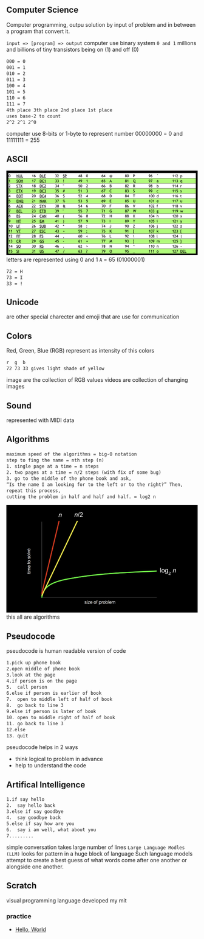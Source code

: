 ## Computer Science
Computer programming, outpu solution by input of problem and in between a program that convert it.

``input => [program] => output``
computer use binary system ``0 and 1``
millions and billions of tiny transistors being on (1) and off (0)
```example how computer counts
000 = 0
001 = 1
010 = 2
011 = 3
100 = 4
101 = 5
110 = 6
111 = 7
4th place 3th place 2nd place 1st place
uses base-2 to count
2^2 2^1 2^0
```
computer use 8-bits or 1-byte to represent number 00000000 = 0 and 11111111 = 255

## ASCII
![](./extra/ascii.png)
letters are represented using 0 and 1
``A`` = 65 (01000001)
```
72 = H
73 = I
33 = !
```

## Unicode
are other special charecter and emoji that are use for communication

## Colors
Red, Green, Blue (RGB)
represent as intensity of this colors
```
r  g  b
72 73 33 gives light shade of yellow
```
image are the collection of RGB values
videos are collection of changing images

## Sound
represented with MIDI data

## Algorithms
```finding single name in phone book
maximum speed of the algorithms = big-O notation
step to fing the name = nth step (n)
1. single page at a time = n steps
2. two pages at a time = n/2 steps (with fix of some bug)
3. go to the middle of the phone book and ask, 
“Is the name I am looking for to the left or to the right?” Then, repeat this process, 
cutting the problem in half and half and half. = log2 n
```
![](./extra/time_vs_size_of_problem.png)
this all are algorithms

## Pseudocode
pseudocode is human readable version of code
```pseudocode of contact book (algorithms)
1.pick up phone book
2.open middle of phone book
3.look at the page
4.if person is on the page
5.  call person
6.else if person is earlier of book
7.  open to middle left of half of book
8.  go back to line 3
9.else if person is later of book
10. open to middle right of half of book
11. go back to line 3
12.else
13. quit
```
pseudocode helps in 2 ways
- think logical to problem in advance
- help to understand the code

## Artifical Intelligence
```sample AI chat bot pseudocode
1.if say hello
2.  say hello back
3.else if say goodbye
4.  say goodbye back
5.else if say how are you
6.  say i am well, what about you
7.........
```
simple conversation takes large number of lines
``Large Language Modles (LLM)`` looks for pattern in a huge block of language
Such language models attempt to create a best guess of what words come after one another or alongside one another.

## Scratch
visual programming language developed my mit
### practice
- [Hello, World](https://scratch.mit.edu/projects/1030514017)

